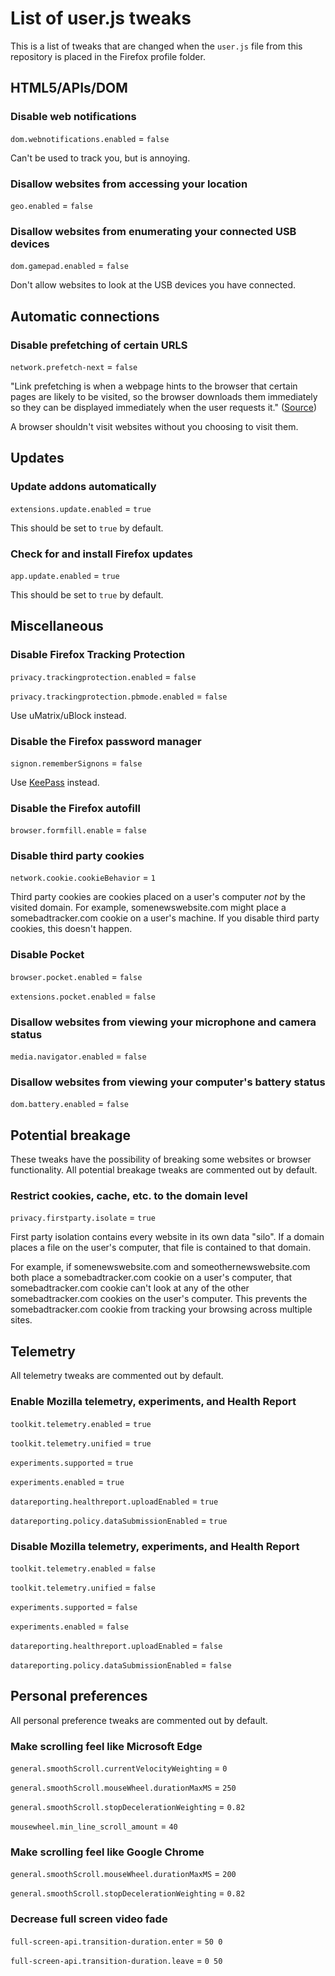 # List of user.js tweaks
This is a list of tweaks that are changed when the `user.js` file from this repository is placed in the Firefox profile folder.

## HTML5/APIs/DOM
### Disable web notifications 
`dom.webnotifications.enabled` = `false`

Can't be used to track you, but is annoying.

### Disallow websites from accessing your location
`geo.enabled` = `false`

### Disallow websites from enumerating your connected USB devices
`dom.gamepad.enabled` = `false`

Don't allow websites to look at the USB devices you have connected.

## Automatic connections
### Disable prefetching of certain URLS 
`network.prefetch-next` = `false`

"Link prefetching is when a webpage hints to the browser that certain pages are likely to be visited, so the browser downloads them immediately so they can be displayed immediately when the user requests it." ([Source](http://kb.mozillazine.org/Network.prefetch-next))

A browser shouldn't visit websites without you choosing to visit them.

## Updates
### Update addons automatically 
`extensions.update.enabled` = `true` 

This should be set to `true` by default.

### Check for and install Firefox updates 
`app.update.enabled` = `true`

This should be set to `true` by default.

## Miscellaneous
### Disable Firefox Tracking Protection
`privacy.trackingprotection.enabled` = `false`

`privacy.trackingprotection.pbmode.enabled` = `false`

Use uMatrix/uBlock instead.

### Disable the Firefox password manager 
`signon.rememberSignons` = `false`

Use [KeePass](https://keepass.info/) instead.

### Disable the Firefox autofill 
`browser.formfill.enable` = `false`

### Disable third party cookies 
`network.cookie.cookieBehavior` = `1`

Third party cookies are cookies placed on a user's computer *not* by the visited domain. For example, somenewswebsite.com might place a somebadtracker.com cookie on a user's machine. If you disable third party cookies, this doesn't happen. 

### Disable Pocket
`browser.pocket.enabled` = `false` 

`extensions.pocket.enabled` = `false`

###  Disallow websites from viewing your microphone and camera status 
`media.navigator.enabled` = `false` 

### Disallow websites from viewing your computer's battery status
`dom.battery.enabled` = `false`

## Potential breakage
These tweaks have the possibility of breaking some websites or browser functionality. All potential breakage tweaks are commented out by default.

### Restrict cookies, cache, etc. to the domain level 
`privacy.firstparty.isolate` = `true`

First party isolation contains every website in its own data "silo". If a domain places a file on the user's computer, that file is contained to that domain. 

For example, if somenewswebsite.com and someothernewswebsite.com both place a somebadtracker.com cookie on a user's computer, that somebadtracker.com cookie can't look at any of the other somebadtracker.com cookies on the user's computer. This prevents the somebadtracker.com cookie from tracking your browsing across multiple sites.

## Telemetry
All telemetry tweaks are commented out by default.

### Enable Mozilla telemetry, experiments, and Health Report
`toolkit.telemetry.enabled` = `true`

`toolkit.telemetry.unified` = `true`

`experiments.supported` = `true`

`experiments.enabled` = `true`

`datareporting.healthreport.uploadEnabled` = `true`

`datareporting.policy.dataSubmissionEnabled` = `true`

### Disable Mozilla telemetry, experiments, and Health Report
`toolkit.telemetry.enabled` = `false`

`toolkit.telemetry.unified` = `false`

`experiments.supported` = `false`

`experiments.enabled` = `false`

`datareporting.healthreport.uploadEnabled` = `false`

`datareporting.policy.dataSubmissionEnabled` = `false`

## Personal preferences
All personal preference tweaks are commented out by default.

### Make scrolling feel like Microsoft Edge 
`general.smoothScroll.currentVelocityWeighting` = `0`

`general.smoothScroll.mouseWheel.durationMaxMS` = `250`

`general.smoothScroll.stopDecelerationWeighting` = `0.82`

`mousewheel.min_line_scroll_amount` = `40`

### Make scrolling feel like Google Chrome
`general.smoothScroll.mouseWheel.durationMaxMS` = `200`

`general.smoothScroll.stopDecelerationWeighting` = `0.82`

### Decrease full screen video fade 
`full-screen-api.transition-duration.enter` = `50 0` 

`full-screen-api.transition-duration.leave` = `0 50` 